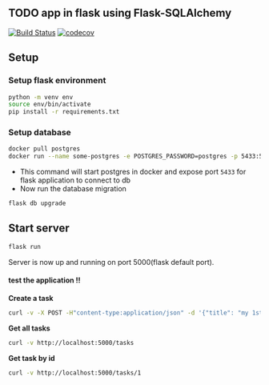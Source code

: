 ## TODO app in flask using Flask-SQLAlchemy
[![Build Status](https://travis-ci.com/syamantm/todo-flask.svg?branch=master)](https://travis-ci.com/syamantm/todo-flask)
[![codecov](https://codecov.io/gh/syamantm/todo-flask/branch/master/graph/badge.svg)](https://codecov.io/gh/syamantm/todo-flask)

## Setup

### Setup flask environment
```bash
python -m venv env
source env/bin/activate
pip install -r requirements.txt
```



### Setup database

```bash
docker pull postgres
docker run --name some-postgres -e POSTGRES_PASSWORD=postgres -p 5433:5432 -d postgres
```

* This command will start postgres in docker and expose port `5433` for flask application to connect to db
* Now run the database migration

```bash
flask db upgrade
```

## Start server

```bash
flask run
```
Server is now up and running on port 5000(flask default port).

#### test the application !! 

**Create a task** 
```bash
curl -v -X POST -H"content-type:application/json" -d '{"title": "my 1st task from api", "description":"my 1st task from api"}' http://localhost:5000/tasks
```

**Get all tasks**
```bash
curl -v http://localhost:5000/tasks
```

**Get task by id**
```bash
curl -v http://localhost:5000/tasks/1
```

